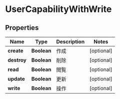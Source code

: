 

# UserCapabilityWithWrite


## Properties

Name | Type | Description | Notes
------------ | ------------- | ------------- | -------------
**create** | **Boolean** | 作成 |  [optional]
**destroy** | **Boolean** | 削除 |  [optional]
**read** | **Boolean** | 閲覧 |  [optional]
**update** | **Boolean** | 更新 |  [optional]
**write** | **Boolean** | 操作 |  [optional]




